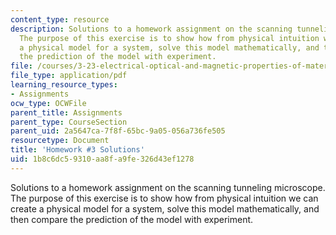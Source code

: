 ```yaml
---
content_type: resource
description: Solutions to a homework assignment on the scanning tunneling microscope.
  The purpose of this exercise is to show how from physical intuition we can create
  a physical model for a system, solve this model mathematically, and then compare
  the prediction of the model with experiment.
file: /courses/3-23-electrical-optical-and-magnetic-properties-of-materials-fall-2007/1b8c6dc59310aa8fa9fe326d43ef1278_sol3.pdf
file_type: application/pdf
learning_resource_types:
- Assignments
ocw_type: OCWFile
parent_title: Assignments
parent_type: CourseSection
parent_uid: 2a5647ca-7f8f-65bc-9a05-056a736fe505
resourcetype: Document
title: 'Homework #3 Solutions'
uid: 1b8c6dc5-9310-aa8f-a9fe-326d43ef1278
---
```

Solutions to a homework assignment on the scanning tunneling microscope. The purpose of this exercise is to show how from physical intuition we can create a physical model for a system, solve this model mathematically, and then compare the prediction of the model with experiment.

